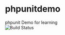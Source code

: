 # phpunitdemo
phpunit Demo for learning  
![Build Status](https://travis-ci.org/Z-Team-Pro/phpunitdemo.svg?branch=master)
